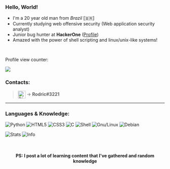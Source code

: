 ### Hello, World! </br>

- I'm a 20 year old man from _Brazil_ [🇧🇷]
- Currently studying web offensive security (Web application security analyst)
- Junior bug hunter at **HackerOne** ([Profile])
- Amazed with the power of shell scripting and linux/unix-like systems!

</br>

<p>Profile view counter:</p>
<img src="https://profile-counter.glitch.me/rodricbr/count.svg">
<!--
Fazendo request em loop pro contador hehehe >:D
for i in {1..666}; do curl https://profile-counter.glitch.me/rodricbr/count.svg | head -n 5 &/dev/null; done
-->

### Contacts:

> [<img align="center" alt="Discord Contact" width="24px" src="https://icon-library.com/images/discord-user-icon/discord-user-icon-16.jpg" />][discord] → **Rodric#3221**

---

### Languages & Knowledge:

![Python](http://img.shields.io/badge/-Python-3776AB?style=flat-square&logo=python&logoColor=ffffff)
![HTML5](https://img.shields.io/badge/-HTML5-%23E44D27?style=flat-square&logo=html5&logoColor=ffffff)
![CSS3](https://img.shields.io/badge/-CSS3-%231572B6?style=flat-square&logo=css3)
![C](https://img.shields.io/badge/C%20Language-grey?style=flat-square&logo=c)
![Shell](https://img.shields.io/badge/Shell-inactive?style=flat-square&logo=GNU+Bash&color=4EAA25&logoColor=FFFFFF)
![Gnu/Linux](https://img.shields.io/badge/Linux-grey?style=flat-square&logo=linux)
![Debian](https://img.shields.io/badge/Debian-grey?style=flat-square&message=Debian&color=A81D33&logo=Debian&logoColor=FFFFFF)

<!-- border_radius 0 pra ficar com borda quadrada -->
<!-- text_color em hexadecimal -->
<!-- layout full pra aparecer detalhes em lista -->
![Stats](https://github-readme-stats.vercel.app/api?username=rodricbr&show_icons=true&theme=github_dark&border_radius=0&text_color=7FFF7F&count_private=true)
![Info](https://github-readme-stats.vercel.app/api/top-langs/?username=rodricbr&layout=compact&langs_count=7&theme=github_dark&border_radius=0&text_color=7FFF7F&count_private=true)

</br>
<h4 align="center">PS: I post a lot of learning content that I've gathered and random knowledge</h4>
<!-- <img align="left" alt="Linux Systems" width="26px" src="https://upload.wikimedia.org/wikipedia/commons/thumb/3/35/Tux.svg/1200px-Tux.svg.png" /> -->

<!-- Links -->
[Profile]: https://hackerone.com/rodricbr?type=user
[Shell]: https://en.wikipedia.org/wiki/Shell_script
[discord]: https://icon-library.com/images/discord-user-icon/discord-user-icon-16.jpg
</br>
